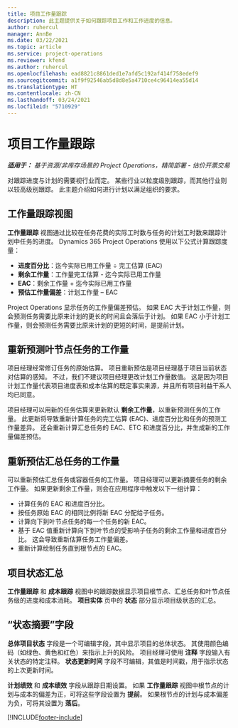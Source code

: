 ```yaml
---
title: 项目工作量跟踪
description: 此主题提供关于如何跟踪项目工作和工作进度的信息。
author: ruhercul
manager: AnnBe
ms.date: 03/22/2021
ms.topic: article
ms.service: project-operations
ms.reviewer: kfend
ms.author: ruhercul
ms.openlocfilehash: ead8821c8861ded1e7afd5c192af414f758edef9
ms.sourcegitcommit: a1f9f92546ab5d8d8e5a4710ce4c96414ea55d14
ms.translationtype: HT
ms.contentlocale: zh-CN
ms.lasthandoff: 03/24/2021
ms.locfileid: "5710929"
---
```

# <a name="project-effort-tracking"></a>项目工作量跟踪

_**适用于：** 基于资源/非库存场景的 Project Operations，精简部署 - 估价开票交易_

对跟踪进度与计划的需要视行业而定。 某些行业以粒度级别跟踪，而其他行业则以较高级别跟踪。 此主题介绍如何进行计划以满足组织的要求。

## <a name="effort-tracking-view"></a>工作量跟踪视图

**工作量跟踪** 视图通过比较在任务花费的实际工时数与任务的计划工时数来跟踪计划中任务的进度。 Dynamics 365 Project Operations 使用以下公式计算跟踪度量：

- **进度百分比**：迄今实际已用工作量 ÷ 完工估算 (EAC) 
- **剩余工作量**：工作量完工估算 - 迄今实际已用工作量 
- **EAC**：剩余工作量 + 迄今实际已用工作量 
- **预估工作量偏差**：计划工作量 – EAC

Project Operations 显示任务的工作量偏差预估。 如果 EAC 大于计划工作量，则会预测任务需要比原来计划的更长的时间且会落后于计划。 如果 EAC 小于计划工作量，则会预测任务需要比原来计划的更短的时间，是提前计划。

## <a name="reprojecting-effort-on-leaf-node-tasks"></a>重新预测叶节点任务的工作量

项目经理经常修订任务的原始估算。 项目重新预估是项目经理基于项目当前状态对估算的感知。 不过，我们不建议项目经理更改计划工作量数值。 这是因为项目计划工作量代表项目进度表和成本估算的既定事实来源，并且所有项目利益干系人均已同意。

项目经理可以用新的任务估算来更新默认 **剩余工作量**，以重新预测任务的工作量。 此更新将导致重新计算任务的完工估算 (EAC)、进度百分比和任务的预测工作量差异。 还会重新计算汇总任务的 EAC、ETC 和进度百分比，并生成新的工作量偏差预估。

## <a name="reprojection-of-effort-on-summary-tasks"></a>重新预估汇总任务的工作量

可以重新预估汇总任务或容器任务的工作量。 项目经理可以更新摘要任务的剩余工作量。 如果更新剩余工作量，则会在应用程序中触发以下一组计算：

- 计算任务的 EAC 和进度百分比。
- 按任务原始 EAC 的相同比例将新 EAC 分配给子任务。
- 计算向下到叶节点任务的每一个任务的新 EAC。 
- 基于 EAC 值重新计算向下到叶节点的受影响子任务的剩余工作量和进度百分比。 这会导致重新估算任务工作量偏差。 
- 重新计算绘制任务直到根节点的 EAC。


## <a name="project-status-summary"></a>项目状态汇总

**工作量跟踪** 和 **成本跟踪** 视图中的跟踪数据显示项目根节点、汇总任务和叶节点任务级的进度和成本消耗。 **项目实体** 页中的 **状态** 部分显示项目级状态的汇总。

## <a name="status-summary-fields"></a>“状态摘要”字段

**总体项目状态** 字段是一个可编辑字段，其中显示项目的总体状态。 其使用颜色编码（如绿色、黄色和红色）来指示上升的风险。 项目经理可使用 **注释** 字段输入有关状态的特定注释。 **状态更新时间** 字段不可编辑，其值是时间戳，用于指示状态的上次更新时间。

**计划绩效** 和 **成本绩效** 字段从跟踪日期设置。 如果 **工作量跟踪** 视图中根节点的计划与成本的偏差为正，可将这些字段设置为 **提前**。 如果根节点的计划与成本偏差为负，可将其设置为 **落后**。


[!INCLUDE[footer-include](../includes/footer-banner.md)]
